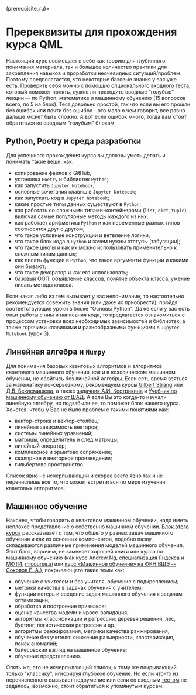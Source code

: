 (prerequisite_ru)=

# Пререквизиты для прохождения курса QML

Настоящий курс совмещает в себе как теорию для глубинного понимания материала, так и большое количество практики для закрепления навыков и проработки неочевидных ситуаций/проблем. Поэтому предполагается, что некоторые базовые знания у вас уже есть. Проверить себя можно с помощью опционального [входного теста](https://ods.ai/tracks/qmlcourse/blocks/ee9f2a26-6234-4a72-84a6-a05de035bb1a), который поможет понять, нужно ли проходить вводные "голубые" лекции –- по Python, математике и машинному обучению (15 вопросов всего, по 5 на блок). Тест довольно простой, так что если вы его прошли без ошибок или почти без ошибок – это мало о чем говорит, все равно дальше может быть сложно. А вот если ошибок много, тогда вам стоит обратиться ко вводным "голубым" блокам.

## Python, Poetry и среда разработки
Для успешного прохождения курса вы должны уметь делать и понимать такие вещи, как:

- копирование файлов с GitHub;
- установка `Poetry` и библиотек `Python`;
- как запустить `Jupyter Notebook`;
- основные сочетания клавиш в `Jupyter Notebook`;
- как запускать код в `Jupyter Notebook`;
- какие простые типы данных существуют в `Python`;
- как работать со сложными типами-контейнерами (`list`, `dict`, `tuple`), включая самые популярные методы каждого из них;
- как работает арифметика `Python` и как переменные разных типов соотносятся друг с другом;
- что такое условные конструкции и ветвление логики;
- что такое блок кода в `Python` и зачем нужны отступы (табуляции);
- что такое циклы и как их можно использовать применительно к сложным типам данных;
- как писать функции в `Python`, что такое аргументы функции и какими они бывают;
- что такое декоратор и как его использовать;
- базовый ООП: объявление классов, понятие объекта класса, умение писать методы класса.

Если какая либо из тем вызывает у вас непонимание, то настоятельно рекомендуется освежить знания (или даже их приобрести), пройдя соответствующие уроки в блоке "Основы Python". Даже если у вас есть опыт работы с ним и написания кода, то предлагается ознакомиться с процессом установки всех необходимых зависимостей и библиотек, а также горячими клавишами и разнообразными функциями в `Jupyter Notebook` (урок 3).

## Линейная алгебра и `Numpy`

Для понимания базовых квантовых алгоритмов и алгоритмов квантового машинного обучения, как и в классическом машинном обучении, не обойтись без линейной алгебры. Если есть время взяться за математику по-серьезному, рекомендуем курсы [Gilbert Strang](https://ocw.mit.edu/courses/18-06-linear-algebra-spring-2010/) или [Д.В. Беклемишева](https://www.litres.ru/d-v-beklemishev/kurs-analiticheskoy-geometrii-i-lineynoy-algebry-66005405/), а также [задачник А.И. Кострикина](https://biblio.mccme.ru/node/2192) и [Учебник по машинному обучению от ШАД](https://ml-handbook.ru/). А если Вы это когда-то изучали линейную алгебру, но подзабыли ее, то поможет блок нашего курса. Хочется, чтобы у Вас не было проблем с такими понятиями как:

- вектор-строка и вектор-столбец;
- линейная зависимость векторов;
- системы линейных уравнений;
- матрицы, определитель и след матрицы;
- линейный оператор;
- комплексное и эрмитово сопряжение;
- скалярное и векторное произведения;
- гильбертово пространство.

Список явно не исчерпывающий и скорее всего явно так и не перечислишь все то, что может встретиться по мере изучения квантовых алгоритмов.

## Машинное обучение

Наконец, чтобы говорить о квантовом машинном обучении, надо иметь неплохое представление о собственно машинном обучении. [Блок этого курса](../../ml/ru/ml_intro.md) рассказывает о том, что общего у разных задач машинного обучения и как из основных компонентов, подобно пазлу, складываются различные применения моделей машинного обучения. Этот блок, впрочем, не заменяет хорошей книги или курса по машинному обучению (как [курс Andrew Ng](https://www.coursera.org/learn/machine-learning), [специализация Яндекса и МФТИ](https://datasciencecourse.ru/), [mlcourse.ai](https://mlcourse.ai) или [курс «Машинное обучение» на ФКН ВШЭ -- Соколов Е. А.](https://github.com/esokolov/ml-course-hse)), покрывающего такие темы как:

- обучение с учителем и без учителя, обучение с подкреплением;
- метрики качества в задачах обучения с учителем;
- функции потерь и сведение задач машинного обучения к задачам оптимизации;
- обработка и построение признаков;
- оценка качества модели и кросс-валидация;
- алгоритмы классификации и регрессии: деревья решений, лес, бустинг, логистическая регрессия и др.;
- алгоритмы ранжирования, метрики качества ранжирования;
- обучение без учителя: снижение размерности, кластеризация, поиск аномалий;
- байесовский взгляд на машинное обучение;
- обучение представлению.

Опять же, это не исчерпывающий список, к тому же покрывающий только "классику", игнорируя глубокое обучение. Но если что-то из перечисленного вызывает недоумение или если со входным [тестом](https://ods.ai/tracks/qmlcourse/blocks/ee9f2a26-6234-4a72-84a6-a05de035bb1a) не задалось, возможно, стоит обратиться к упомянутым курсам.
